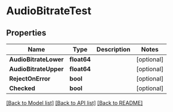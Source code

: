 # AudioBitrateTest

## Properties

Name | Type | Description | Notes
------------ | ------------- | ------------- | -------------
**AudioBitrateLower** | **float64** |  | [optional] 
**AudioBitrateUpper** | **float64** |  | [optional] 
**RejectOnError** | **bool** |  | [optional] 
**Checked** | **bool** |  | [optional] 

[[Back to Model list]](../README.md#documentation-for-models) [[Back to API list]](../README.md#documentation-for-api-endpoints) [[Back to README]](../README.md)


